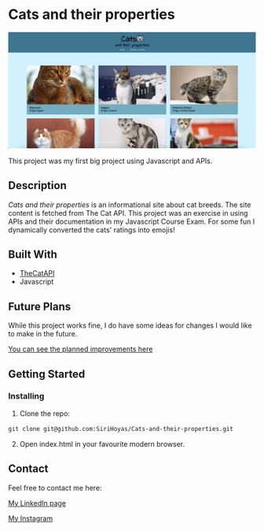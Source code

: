 # Cats and their properties

![image](/img/cats-screenshot.png)

This project was my first big project using Javascript and APIs.

## Description

_Cats and their properties_ is an informational site about cat breeds. The site content is fetched from The Cat API.
This project was an exercise in using APIs and their documentation in my Javascript Course Exam.
For some fun I dynamically converted the cats' ratings into emojis!

## Built With

- [TheCatAPI](https://thecatapi.com)
- Javascript

## Future Plans

While this project works fine, I do have some ideas for changes I would like to make in the future.

[You can see the planned improvements here](https://github.com/SiriHoyas/Cats-and-their-properties/blob/main/IMPROVEMENTS.md)

## Getting Started

### Installing

1. Clone the repo:

```bash
git clone git@github.com:SiriHoyas/Cats-and-their-properties.git
```

2. Open index.html in your favourite modern browser.

## Contact

Feel free to contact me here:

[My LinkedIn page](https://www.linkedin.com/in/siri-h%C3%B8y%C3%A5s-2bb74b1a2/)

[My Instagram](https://www.instagram.com/sirihoyas/)
